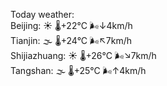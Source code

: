 Today weather:  
Beijing: ☀️ 🌡️+22°C 🌬️↓4km/h  
Tianjin: 🌫  🌡️+24°C 🌬️↖7km/h  
Shijiazhuang: ☀️ 🌡️+26°C 🌬️↘7km/h  
Tangshan: 🌫  🌡️+25°C 🌬️↑4km/h  

